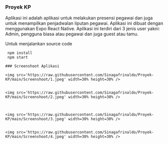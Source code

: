 ### Proyek KP

Aplikasi ini adalah aplikasi untuk melakukan presensi pegawai dan juga untuk menampilkan penjadwalan liputan pegawai.
Aplikasi ini dibuat dengan menggunakan Expo React Native. Aplikasi ini terdiri dari 3 jenis user yakni: Admin, pengguna biasa atau pegawai dan juga guest atau tamu.


Untuk menjalankan source code
```
 npm install
 npm start
 
### Screenshoot Aplikasi

<img src='https://raw.githubusercontent.com/Sinagafrinaldo/Proyek-KP/main/Screenshoot/1.jpeg' width=30% height=30% />


<img src='https://raw.githubusercontent.com/Sinagafrinaldo/Proyek-KP/main/Screenshoot/2.jpeg' width=30% height=30% />



<img src='https://raw.githubusercontent.com/Sinagafrinaldo/Proyek-KP/main/Screenshoot/3.jpeg' width=30% height=30% />


<img src='https://raw.githubusercontent.com/Sinagafrinaldo/Proyek-KP/main/Screenshoot/4.jpeg' width=30% height=30% />
